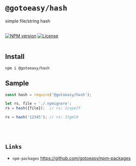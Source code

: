 # `@gotoeasy/hash`
simple file/string hash
<br>
<br>

[![NPM version](https://img.shields.io/npm/v/@gotoeasy/hash.svg)](https://www.npmjs.com/package/@gotoeasy/hash)
[![License](https://img.shields.io/badge/License-MIT-brightgreen.svg)](https://github.com/gotoeasy/npm-packages/blob/master/LICENSE)
<br>
<br>

## Install
```
npm i @gotoeasy/hash
```

## Sample
```js
const hash = require('@gotoeasy/hash');

let rs, file = './.npmignore';
rs = hash({file});  // rs: 1cspo7f

rs = hash('12345'); // rs: 1tgml0
```

<br>
<br>

## `Links`
* `npm-packages` https://github.com/gotoeasy/npm-packages


